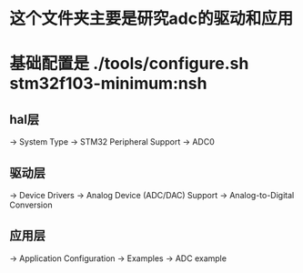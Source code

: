 #   这个文件夹主要是研究adc的驱动和应用

#   基础配置是      ./tools/configure.sh  stm32f103-minimum:nsh

##  hal层
-> System Type
  -> STM32 Peripheral Support
    -> ADC0

##  驱动层
-> Device Drivers
  -> Analog Device (ADC/DAC) Support
    -> Analog-to-Digital Conversion

##  应用层
-> Application Configuration
  -> Examples
    -> ADC example
